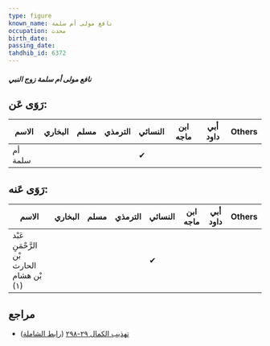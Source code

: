 ```yaml
---
type: figure
known_name: نافع مولى أم سلمة
occupation: محدث
birth_date:
passing_date:
tahdhib_id: 6372
---
```

##### نافع مولى أم سلمة زوج النبي

## رَوَى عَن:
| الاسم   | البخاري | مسلم | الترمذي | النسائي | ابن ماجه | أبي داود | Others |
| ------- | ------- | ---- | ------- | ------- | -------- | -------- | ------ |
| أم سلمة |         |      |         | ✔       |          |          |        |
## رَوَى عَنه:
| الاسم                                     | البخاري | مسلم | الترمذي | النسائي | ابن ماجه | أبي داود | Others |
| ----------------------------------------- | ------- | ---- | ------- | ------- | -------- | -------- | ------ |
| عَبْد الرَّحْمَنِ بْن الحارث بْن هشام (١) |         |      |         | ✔       |          |          |        |
## مراجع
- [تهذيب الكمال ٢٩-٢٩٨](obsidian://open?vault=Tahdhib-al-Kamal&file=Figures/٦٣٧٢-نافع%20مولى%20أم%20سلمة%20زوج%20النبي) ([رابط الشاملة](https://shamela.ws/book/3722/15869))